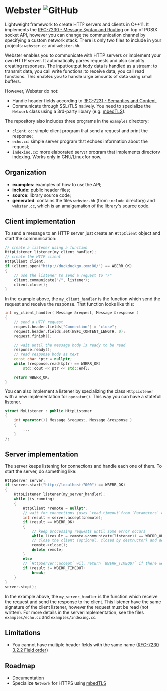 # Webster  ![GitHub](https://img.shields.io/github/license/brunexgeek/webster)

Lightweight framework to create HTTP servers and clients in C++11. It implements the [RFC-7230 - Message Syntax and Routing](https://tools.ietf.org/html/rfc7230) on top of POSIX socket API, however you can change the communication channel by specifying a custom network stack. There is only two files to include in your projects: ``webster.cc`` and ``webster.hh``.

Webster enables you to communicate with HTTP servers or implement your own HTTP server. It automatically parses requests and also simplify creating responses. The input/output body data is handled as a stream: to transmit data, you call write functions; to receive data, you call read functions. This enables you to handle large amounts of data using small buffers.

However, Webster do not:
* Handle header fields according to [RFC-7231 - Semantics and Content](https://tools.ietf.org/html/rfc7231).
* Communicate through SSL/TLS natively. You need to specialize the ``Network`` class using a 3rd-party library (e.g. [mbedTLS](https://tls.mbed.org)).

The repository also includes three programs in the ``examples`` directory:

* ``client.cc``: simple client program that send a request and print the response;
* ``echo.cc``: simple server program that echoes information about the request;
* ``indexing.cc``: more elaborated server program that implements directory indexing. Works only in GNU/Linux for now.

## Organization

* **examples**: examples of how to use the API;
* **include**: public header files;
* **source**: library source code;
* **generated**: contains the files `webster.hh` (from `include` directory) and `webster.cc`, which is an amalgamation of the library's source code.

## Client implementation

To send a message to an HTTP server, just create an `HttpClient` object and start the communication:

``` c++
// create a listener using a function
HttpListener listener(my_client_handler);
// create the HTTP client
HttpClient client;
if (client.open("http://duckduckgo.com:80/") == WBERR_OK)
{
    // use the listener to send a request to "/"
    client.communicate("/", listener);
    client.close();
}
```

In the example above, the ``my_client_handler`` is the function which send the request and receive the response. That function looks like this:

``` c++
int my_client_handler( Message &request, Message &response )
{
    // send a HTTP request
    request.header.fields["Connection"] = "close";
    request.header.fields.set(WBFI_CONTENT_LENGTH, 0);
    request.finish();

    // wait until the message body is ready to be read
    response.ready();
    // read response body as text
    const char *ptr = nullptr;
    while (response.read(&ptr) == WBERR_OK)
        std::cout << ptr << std::endl;

    return WBERR_OK;
}
```

You can also implement a listener by specializing the class ``HttpListener`` with a new implementation for ``operator()``. This way you can have a statefull listener.

``` c++
struct MyListener : public HttpListener
{
	int operator()( Message &request, Message &response )
	{
        ...
    }
};
```

## Server implementation

The server keeps listening for connections and handle each one of them. To start the server, do something like:

``` c++
HttpServer server;
if (server.start("http://localhost:7000") == WBERR_OK)
{
    HttpListener listener(my_server_handler);
    while (is_running)
    {
        HttpClient *remote = nullptr;
        // wait for connections (uses `read_timeout`from `Parameters` class)
        int result = server.accept(&remote);
        if (result == WBERR_OK)
        {
            // keep processing requests until some error occurs
            while ((result = remote->communicate(listener)) == WBERR_OK);
            // close the client (optional, closed by destructor) and destroy the object
            remote->close();
            delete remote;
        }
        else
        // `HttpServer::accept` will return `WBERR_TIMEOUT` if there were no connections
        if (result != WBERR_TIMEOUT)
            break;
    }
}
server.stop();
```

In the example above, the ``my_server_handler`` is the function which receive the request and send the response to the client. This listener have the same signature of the client listener, however the request must be read (not written). For more details in the server implementation, see the files ``examples/echo.cc`` and ``examples/indexing.cc``.

## Limitations

* You cannot have multiple header fields with the same name ([RFC-7230 3.2.2 Field order](https://tools.ietf.org/html/rfc7230#section-3.2.2))

## Roadmap

* Documentation
* Specialize ``Network`` for HTTPS using [mbedTLS](https://tls.mbed.org)